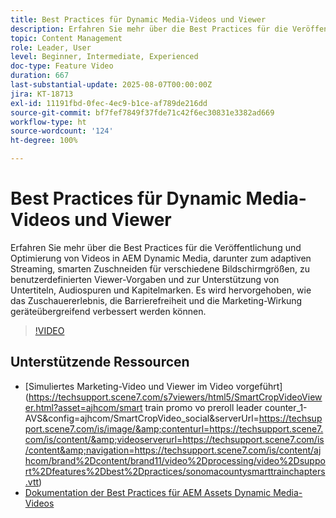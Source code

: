 ```yaml
---
title: Best Practices für Dynamic Media-Videos und Viewer
description: Erfahren Sie mehr über die Best Practices für die Veröffentlichung und Optimierung von Videos in AEM Dynamic Media, darunter zum adaptiven Streaming, smarten Zuschneiden für verschiedene Bildschirmgrößen, zu benutzerdefinierten Viewer-Vorgaben und zur Unterstützung von Untertiteln, Audiospuren und Kapitelmarken.
topic: Content Management
role: Leader, User
level: Beginner, Intermediate, Experienced
doc-type: Feature Video
duration: 667
last-substantial-update: 2025-08-07T00:00:00Z
jira: KT-18713
exl-id: 11191fbd-0fec-4ec9-b1ce-af789de216dd
source-git-commit: bf7fef7849f37fde71c42f6ec30831e3382ad669
workflow-type: ht
source-wordcount: '124'
ht-degree: 100%

---
```


# Best Practices für Dynamic Media-Videos und Viewer

Erfahren Sie mehr über die Best Practices für die Veröffentlichung und Optimierung von Videos in AEM Dynamic Media, darunter zum adaptiven Streaming, smarten Zuschneiden für verschiedene Bildschirmgrößen, zu benutzerdefinierten Viewer-Vorgaben und zur Unterstützung von Untertiteln, Audiospuren und Kapitelmarken. Es wird hervorgehoben, wie das Zuschauererlebnis, die Barrierefreiheit und die Marketing-Wirkung geräteübergreifend verbessert werden können.

>[!VIDEO](https://video.tv.adobe.com/v/3470687/?learn=on&enablevpops&captions=ger)

## Unterstützende Ressourcen

* [Simuliertes Marketing-Video und Viewer im Video vorgeführt]&#x200B;(https://techsupport.scene7.com/s7viewers/html5/SmartCropVideoViewer.html?asset=ajhcom/smart train promo vo preroll leader counter_1-AVS&amp;config=ajhcom/SmartCropVideo_social&amp;serverUrl=https://techsupport.scene7.com/is/image/&amp;contenturl=https://techsupport.scene7.com/is/content/&amp;videoserverurl=https://techsupport.scene7.com/is/content&amp;navigation=https://techsupport.scene7.com/is/content/ajhcom/brand%2Dcontent/brand11/video%2Dprocessing/video%2Dsupport%2Dfeatures%2Dbest%2Dpractices/sonomacountysmarttrainchapters.vtt)
* [Dokumentation der Best Practices für AEM Assets Dynamic Media-Videos](https://experienceleague.adobe.com/de/docs/experience-manager-65/content/assets/dynamicvideo#best-practice-using-the-html-video-viewer)
